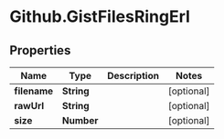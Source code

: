 # Github.GistFilesRingErl

## Properties

Name | Type | Description | Notes
------------ | ------------- | ------------- | -------------
**filename** | **String** |  | [optional] 
**rawUrl** | **String** |  | [optional] 
**size** | **Number** |  | [optional] 


